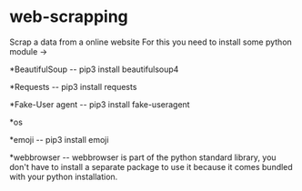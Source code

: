 # web-scrapping
Scrap a data from a online website
For this you need to install some python module ->

   *BeautifulSoup    --  pip3 install beautifulsoup4
   
   *Requests         --   pip3 install requests
   
   *Fake-User agent  -- pip3 install fake-useragent
   
   *os              
   
   *emoji            -- pip3 install emoji
   
   *webbrowser       --  webbrowser is part of the python standard library, you don't have to install a separate package                                 to use it because it comes bundled with your python installation.
   
   

